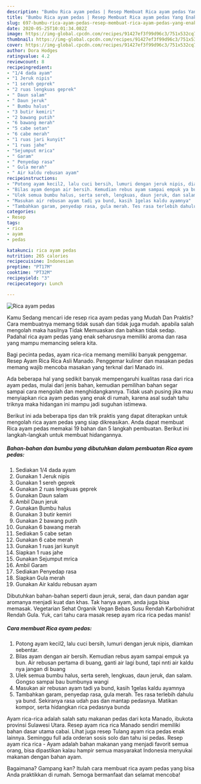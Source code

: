 ```yaml
---
description: "Bumbu Rica ayam pedas | Resep Membuat Rica ayam pedas Yang Enak dan Simpel"
title: "Bumbu Rica ayam pedas | Resep Membuat Rica ayam pedas Yang Enak dan Simpel"
slug: 697-bumbu-rica-ayam-pedas-resep-membuat-rica-ayam-pedas-yang-enak-dan-simpel
date: 2020-05-25T10:01:34.082Z
image: https://img-global.cpcdn.com/recipes/91427ef3f99d96c3/751x532cq70/rica-ayam-pedas-foto-resep-utama.jpg
thumbnail: https://img-global.cpcdn.com/recipes/91427ef3f99d96c3/751x532cq70/rica-ayam-pedas-foto-resep-utama.jpg
cover: https://img-global.cpcdn.com/recipes/91427ef3f99d96c3/751x532cq70/rica-ayam-pedas-foto-resep-utama.jpg
author: Dora Hodges
ratingvalue: 4.2
reviewcount: 8
recipeingredient:
- "1/4 dada ayam"
- "1 Jeruk nipis"
- "1 sereh geprek"
- "2 ruas lengkuas geprek"
- " Daun salam"
- " Daun jeruk"
- " Bumbu halus"
- "3 butir kemiri"
- "2 bawang putih"
- "6 bawang merah"
- "5 cabe setan"
- "6 cabe merah"
- "1 ruas jari kunyit"
- "1 ruas jahe"
- "Sejumput mrica"
- " Garam"
- " Penyedap rasa"
- " Gula merah"
- " Air kaldu rebusan ayam"
recipeinstructions:
- "Potong ayam kecil2, lalu cuci bersih, lumuri dengan jeruk nipis, diamkan sebentar."
- "Bilas ayam dengan air bersih. Kemudian rebus ayam sampai empuk ya bun. Air rebusan pertama di buang, ganti air lagi bund, tapi nnti air kaldu nya jangan di buang"
- "Ulek semua bumbu halus, serta sereh, lengkuas, daun jeruk, dan salam. Gongso sampai bau bumbunya wangi"
- "Masukan air rebusan ayam tadi ya bund, kasih 1gelas kaldu ayamnya"
- "Tambahkan garam, penyedap rasa, gula merah. Tes rasa terlebih dahulu ya bund. Sekiranya rasa udah pas dan mantap pedasnya. Matikan kompor, serta hidangkan rica pedasnya bunda"
categories:
- Resep
tags:
- rica
- ayam
- pedas

katakunci: rica ayam pedas 
nutrition: 265 calories
recipecuisine: Indonesian
preptime: "PT17M"
cooktime: "PT32M"
recipeyield: "3"
recipecategory: Lunch

---
```



![Rica ayam pedas](https://img-global.cpcdn.com/recipes/91427ef3f99d96c3/751x532cq70/rica-ayam-pedas-foto-resep-utama.jpg)

Kamu Sedang mencari ide resep rica ayam pedas yang Mudah Dan Praktis? Cara membuatnya memang tidak susah dan tidak juga mudah. apabila salah mengolah maka hasilnya Tidak Memuaskan dan bahkan tidak sedap. Padahal rica ayam pedas yang enak seharusnya memiliki aroma dan rasa yang mampu memancing selera kita.

Bagi pecinta pedas, ayam rica-rica memang memiliki banyak penggemar. Resep Ayam Rica Rica Asli Manado. Penggemar kuliner dan masakan pedas memang wajib mencoba masakan yang terknal dari Manado ini.

Ada beberapa hal yang sedikit banyak mempengaruhi kualitas rasa dari rica ayam pedas, mulai dari jenis bahan, kemudian pemilihan bahan segar sampai cara mengolah dan menghidangkannya. Tidak usah pusing jika mau menyiapkan rica ayam pedas yang enak di rumah, karena asal sudah tahu triknya maka hidangan ini mampu jadi suguhan istimewa.


Berikut ini ada beberapa tips dan trik praktis yang dapat diterapkan untuk mengolah rica ayam pedas yang siap dikreasikan. Anda dapat membuat Rica ayam pedas memakai 19 bahan dan 5 langkah pembuatan. Berikut ini langkah-langkah untuk membuat hidangannya.

<!--inarticleads1-->

##### Bahan-bahan dan bumbu yang dibutuhkan dalam pembuatan Rica ayam pedas:

1. Sediakan 1/4 dada ayam
1. Gunakan 1 Jeruk nipis
1. Gunakan 1 sereh geprek
1. Gunakan 2 ruas lengkuas geprek
1. Gunakan  Daun salam
1. Ambil  Daun jeruk
1. Gunakan  Bumbu halus
1. Gunakan 3 butir kemiri
1. Gunakan 2 bawang putih
1. Gunakan 6 bawang merah
1. Sediakan 5 cabe setan
1. Gunakan 6 cabe merah
1. Gunakan 1 ruas jari kunyit
1. Siapkan 1 ruas jahe
1. Gunakan Sejumput mrica
1. Ambil  Garam
1. Sediakan  Penyedap rasa
1. Siapkan  Gula merah
1. Gunakan  Air kaldu rebusan ayam


Dibutuhkan bahan-bahan seperti daun jeruk, serai, dan daun pandan agar aromanya menjadi kuat dan khas. Tak hanya ayam, anda juga bisa memasak. Vegetarian Sehat Organik Vegan Bebas Susu Rendah Karbohidrat Rendah Gula. Yuk, cari tahu cara masak resep ayam rica rica pedas manis! 

<!--inarticleads2-->

##### Cara membuat Rica ayam pedas:

1. Potong ayam kecil2, lalu cuci bersih, lumuri dengan jeruk nipis, diamkan sebentar.
1. Bilas ayam dengan air bersih. Kemudian rebus ayam sampai empuk ya bun. Air rebusan pertama di buang, ganti air lagi bund, tapi nnti air kaldu nya jangan di buang
1. Ulek semua bumbu halus, serta sereh, lengkuas, daun jeruk, dan salam. Gongso sampai bau bumbunya wangi
1. Masukan air rebusan ayam tadi ya bund, kasih 1gelas kaldu ayamnya
1. Tambahkan garam, penyedap rasa, gula merah. Tes rasa terlebih dahulu ya bund. Sekiranya rasa udah pas dan mantap pedasnya. Matikan kompor, serta hidangkan rica pedasnya bunda


Ayam rica-rica adalah salah satu makanan pedas dari kota Manado, ibukota provinsi Sulawesi Utara. Resep ayam rica rica Manado sendiri memiliki bahan dasar utama cabai. Lihat juga resep Tulang ayam rica pedas enak lainnya. Seminggu full ada orderan sosis solo dan tahu isi pedas. Resep ayam rica rica - Ayam adalah bahan makanan yang menjadi favorit semua orang, bisa dipastikan kalau hampir semua masyarakat Indonesia menyukai makanan dengan bahan ayam. 

Bagaimana? Gampang kan? Itulah cara membuat rica ayam pedas yang bisa Anda praktikkan di rumah. Semoga bermanfaat dan selamat mencoba!

